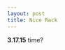 ```yaml
---
layout: post
title: Nice Rack
---
```


**3.17.15** time?

<!-- # Let's get some superweb powers.

# Make sure to gem install rack first.
require 'rack'

# Okay, we're going to build a quick really simple
# web application.

# Rack is a ruby library for building web applications. Its a lot
# like our CLI class in that it provides an interface. The CLI interface
# is the Command Line, Rack's interface is the browser.

# First we have to do something weird to prevent some bugs for some
# of you. Really ignore this, it isn't a thing.
Signal.trap('INT') {Rack::Handler::WEBrick.shutdown}

# TODO that we're going to make a class called App.
# It basically represents our web application, as if
# it was as real a thing as the Dogs we've been creating.
class App
end

# Like lots of the things we've built so far, that class
# App, it isn't 'a' particular web app, but rather,
# applications in general. If we want to have a web app,
# we need to make a web app.

our_very_first_web_app = App.new

# But our very first web app, well, it doesn't know
# how to do anything. We need to make it useful.
# It needs a call of action.

# A Rack convention is to invoke the `call` method
# of an instance every time a new request from a browser
# comes in.

# If we define a `call` instance method on our App class
# it will instantly become a rack application.

class App
  def call
  end
end

# However, this call method has two issues, one reasonable one,
# and one incidentally complex one.

# The reasonable thing is that our call method does nothing.
# It needs to return a well-formed HTTP response to be 
# compatible with the internets.

# A HTTP Response is defined as three components.

  # A Status Code - A number representing the state of the response.
  # When a web server responds to your browser, the first thing
  # it tells you is how everything went. a 200 response means everything
  # is good. A 500 response means the web server broke, sorry. A 400 response
  # means that you made a mistake. A 300 response means we're confused.

  # It's funny that the web is built on machines communicating their
  # status to each other?

  # Response Headers - Some metadata that describes the response.
  # The web is multimedia. We deliver text, and hypertext, and 
  # images, and sound, and video, and binary and lolcatz. Data comes 
  # in many forms and we handle it all. To make things easy, we 
  # describe the data we deliver. Generally, you have to at least
  # specify the type of content your sending back. Sometimes, you have
  # to say more.

  # Response Body - The actual data we want to send.
  # Content is king and it lives in the body of the response. For a web page
  # it's a bunch of HTML. For lots of other stuff, it's a bunch of binary data.
  # But you already know that all data is just bits and characters, so binary,
  # text, images, it's really all the same.

  # The call method expects this response delivered as a 3 part array.
  # [the_code, the_metadata_hash, the_body_array]
  # [200, {'Content-Type' => 'text/html'}, ["Hello World"]]

  # the_body_array is weird. Basically, HTTP supports multi-part
  # responses and thus a Rack response is sent as an array. The 
  # first part is consider the main body of the response, it's 
  # what we care about.

# Let's add this as the return value for our call method real quick.

class App
  def call
    [200, {'Content-Type' => 'text/html'}, ["Hi from Ruby 006, we &:heart you!"]]
  end
end

# So now every time a browser makes a request to our Rack Ruby Web
# Server Application, the Rack gem will create a new instance of our application
# and automatically trigger the call method to send back our HTTP 3 Part Response.

# But one more totally unreasonable thing. Web Applications are complex.
# There's a good chance we're not the first application to deal with this
# request. So each Rack Application passes the `call` method an argument,
# the environment of the request thus far. It's complicated and I'll explain it
# but for now, just know that the `call` method must accept an argument
# and we call it env. We don't even need to do anything with it, we just
# must accept it.

class App
  def call(env)
    [200, {'Content-Type' => 'text/html'}, ["Hi from Ruby 006, we &#9829; you!"]]
  end
end

# And finally, we must instruct our Rack on which web server to use,
# which port to run on, and what object to use as our application.

# Here is our application instance for Rack to use.
our_very_first_web_app = App.new

# Below is the weird Rack::Handler syntax to connect to a Ruby Webserver
# called Webrick (we could use thin or unicorn or mongrel or whatever).

# We call a run method on that handler, pass it our application
# instance, give it a port, and we've built a ruby web application.

Rack::Handler::WEBrick.run(our_very_first_web_app, {:Port => 3000})

# Try this from your terminal (from the root of this project).
# ruby 001.a.basic.rack.app/app.rb

# You should see some output that indicates that you've launched your
# first Ruby web server. Here's what I see.

# $ ruby 001.a.basic.rack.app/app.rb 
# [2013-10-18 06:34:13] INFO  WEBrick 1.3.1
# [2013-10-18 06:34:13] INFO  ruby 1.9.3 (2013-06-27) [x86_64-darwin12.3.0]
# [2013-10-18 06:34:13] INFO  WEBrick::HTTPServer#start: pid=18621 port=3000

# So right now, on your computer, using ruby, you just built a web application.
# It's a living thing, waiting on port 3000 of your computer, to respond to
# anything requesting an HTTP response (like your browser). It's running and
# waiting. Let's give it a request to respond to.

# Go get your moment of zen and open the following URL in your browser.

# http://localhost:3000

# localhost is just an easy way to refer to your own computer from your 
# own computer. the :3000 part is basically saying which port to use on your
# computer. We'll cover more about this.

# You could also open a new terminal (because you have a running process, 
# the web server, in your current one) and type:

# open http://localhost:3000

# That'll trigger your browser. Check your terminal, you should see a log
# response that your application handled the request from the browser.

# localhost - - [19/Oct/2013:06:41:47 EDT] "GET / HTTP/1.1" 200 33 - -> /

# That's a web application. Cool, right?

# But obviously there's more. See the thing is, in our application, that
# string "Hi from Ruby 004, we &#9829; you!", we're sending, well, it's
# totally arbitrary. We can build that string whenever we want, injecting
# any content we want, at any time, and people will see it, changing, coming to life.

# Let's go to 002, but first, exit your first web application by pressing
# Control+C in the terminal window that has your application running.

# You should see.
# ^C[2013-10-19 06:41:53] INFO  going to shutdown ...
# [2013-10-19 06:41:53] INFO  WEBrick::HTTPServer#start done.
 -->